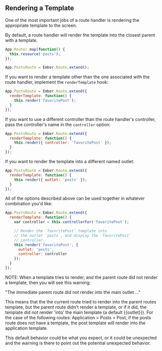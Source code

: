 ## Rendering a Template

One of the most important jobs of a route handler is rendering the
appropriate template to the screen.

By default, a route handler will render the template into the closest 
parent with a template.

```js
App.Router.map(function() {
  this.resource('posts');
});

App.PostsRoute = Ember.Route.extend();
```

If you want to render a template other than the one associated with the
route handler, implement the `renderTemplate` hook:

```js
App.PostsRoute = Ember.Route.extend({
  renderTemplate: function() {
    this.render('favoritePost');
  }
});
```

If you want to use a different controller than the route handler's
controller, pass the controller's name in the `controller` option:

```js
App.PostsRoute = Ember.Route.extend({
  renderTemplate: function() {
    this.render({ controller: 'favoritePost' });
  }
});
```

If you want to render the template into a different named outlet:

```js
App.PostsRoute = Ember.Route.extend({
  renderTemplate: function() {
    this.render({ outlet: 'posts' });
  }
});
```

All of the options described above can be used together in whatever
combination you'd like:

```js
App.PostsRoute = Ember.Route.extend({
  renderTemplate: function() {
    var controller = this.controllerFor('favoritePost');

    // Render the `favoritePost` template into
    // the outlet `posts`, and display the `favoritePost`
    // controller.
    this.render('favoritePost', {
      outlet: 'posts',
      controller: controller
    });
  }
});
```

NOTE: When a template tries to render, and the parent route did not render a template, then you will see this warning:

"The immediate parent route did not render into the main outlet ..."

This means that the the current route tried to render into the parent routes template, but the parent route didn't render a template, or if it did, the template did not render 'into' the main template (a default {{outlet}}). For the case of the following routes: Application > Posts > Post, if the posts route does not have a template, the post template will render into the application template.

This default behavior could be what you expect, or it could be unexpected and the warning is there to point out the potential unexpected behavior.
